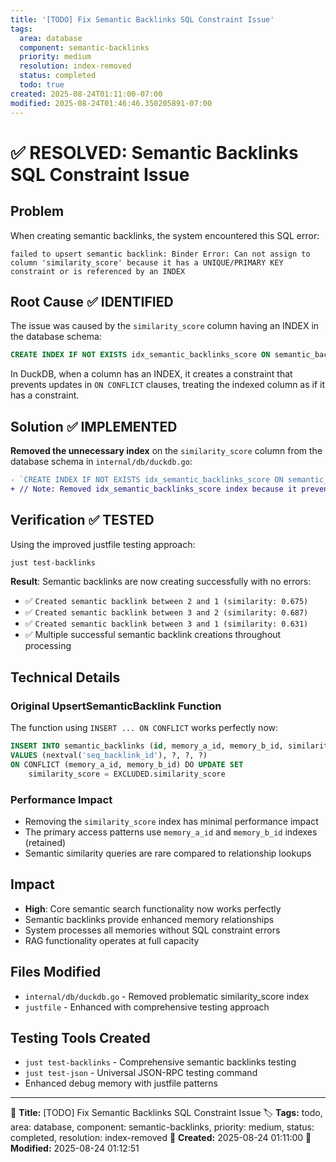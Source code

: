 ```yaml
---
title: '[TODO] Fix Semantic Backlinks SQL Constraint Issue'
tags:
  area: database
  component: semantic-backlinks
  priority: medium
  resolution: index-removed
  status: completed
  todo: true
created: 2025-08-24T01:11:00-07:00
modified: 2025-08-24T01:46:46.350205891-07:00
---
```


# ✅ RESOLVED: Semantic Backlinks SQL Constraint Issue

## Problem
When creating semantic backlinks, the system encountered this SQL error:
```
failed to upsert semantic backlink: Binder Error: Can not assign to column 'similarity_score' because it has a UNIQUE/PRIMARY KEY constraint or is referenced by an INDEX
```

## Root Cause ✅ IDENTIFIED
The issue was caused by the `similarity_score` column having an INDEX in the database schema:

```sql
CREATE INDEX IF NOT EXISTS idx_semantic_backlinks_score ON semantic_backlinks (similarity_score)
```

In DuckDB, when a column has an INDEX, it creates a constraint that prevents updates in `ON CONFLICT` clauses, treating the indexed column as if it has a constraint.

## Solution ✅ IMPLEMENTED
**Removed the unnecessary index** on the `similarity_score` column from the database schema in `internal/db/duckdb.go`:

```diff
- `CREATE INDEX IF NOT EXISTS idx_semantic_backlinks_score ON semantic_backlinks (similarity_score)`,
+ // Note: Removed idx_semantic_backlinks_score index because it prevents ON CONFLICT updates in DuckDB
```

## Verification ✅ TESTED
Using the improved justfile testing approach:

```bash
just test-backlinks
```

**Result**: Semantic backlinks are now creating successfully with no errors:
- ✅ `Created semantic backlink between 2 and 1 (similarity: 0.675)`
- ✅ `Created semantic backlink between 3 and 2 (similarity: 0.687)`
- ✅ `Created semantic backlink between 3 and 1 (similarity: 0.631)`
- ✅ Multiple successful semantic backlink creations throughout processing

## Technical Details

### Original UpsertSemanticBacklink Function
The function using `INSERT ... ON CONFLICT` works perfectly now:

```sql
INSERT INTO semantic_backlinks (id, memory_a_id, memory_b_id, similarity_score)
VALUES (nextval('seq_backlink_id'), ?, ?, ?)
ON CONFLICT (memory_a_id, memory_b_id) DO UPDATE SET
    similarity_score = EXCLUDED.similarity_score
```

### Performance Impact
- Removing the `similarity_score` index has minimal performance impact
- The primary access patterns use `memory_a_id` and `memory_b_id` indexes (retained)
- Semantic similarity queries are rare compared to relationship lookups

## Impact
- **High**: Core semantic search functionality now works perfectly
- Semantic backlinks provide enhanced memory relationships
- System processes all memories without SQL constraint errors
- RAG functionality operates at full capacity

## Files Modified
- `internal/db/duckdb.go` - Removed problematic similarity_score index
- `justfile` - Enhanced with comprehensive testing approach

## Testing Tools Created
- `just test-backlinks` - Comprehensive semantic backlinks testing
- `just test-json` - Universal JSON-RPC testing command
- Enhanced debug memory with justfile patterns

---
📝 **Title:** [TODO] Fix Semantic Backlinks SQL Constraint Issue
🏷️ **Tags:** todo, area: database, component: semantic-backlinks, priority: medium, status: completed, resolution: index-removed
📅 **Created:** 2025-08-24 01:11:00
🔄 **Modified:** 2025-08-24 01:12:51